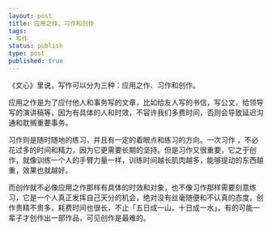 ```yaml
---
layout: post
title: 应用之作、习作和创作
tags: 
- 写作
status: publish
type: post
published: true
---
```


《文心》里说，写作可以分为三种：应用之作、习作和创作。

应用之作是为了应付他人和事务写的文章，比如给友人写的书信，写公文，给领导写的演讲稿等，因为有具体的人和时效，不容许我们多费时间，否则会导致延迟沟通和耽搁重要事务。

习作则是随时随地的练习，并且有一定的着眼点和练习的方向。一次习作 ，不必花过多的时间和精力，因为它更需要长期的坚持。但是习作又很重要，它之于创作，就像训练一个人的手臂力量一样，训练时间越长肌肉越多，能够提动的东西越重，效果也就越好。

而创作就不必像应用之作那样有具体的时效和对象，也不像习作那样需要刻意练习，它是一个人真正发挥自己天分的机会，绝对没有丝毫随便和不认真的态度。创作贵精不贵多，耗费时间也很长，不止「五日成一山，十日成一水」，有的可能一辈子才创作出一部作品，可见创作是最难的。
